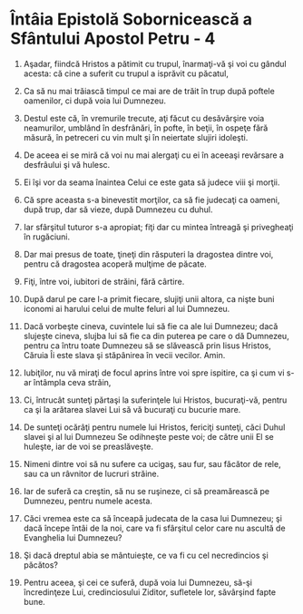 # &#206;nt&#226;ia Epistol&#259; Soborniceasc&#259; a Sf&#226;ntului Apostol Petru - 4

1. Aşadar, fiindcă Hristos a pătimit cu trupul, înarmaţi-vă şi voi cu gândul acesta: că cine a suferit cu trupul a isprăvit cu păcatul, 

2. Ca să nu mai trăiască timpul ce mai are de trăit în trup după poftele oamenilor, ci după voia lui Dumnezeu. 

3. Destul este că, în vremurile trecute, aţi făcut cu desăvârşire voia neamurilor, umblând în desfrânări, în pofte, în beţii, în ospeţe fără măsură, în petreceri cu vin mult şi în neiertate slujiri idoleşti. 

4. De aceea ei se miră că voi nu mai alergaţi cu ei în aceeaşi revărsare a desfrâului şi vă hulesc. 

5. Ei îşi vor da seama înaintea Celui ce este gata să judece viii şi morţii. 

6. Că spre aceasta s-a binevestit morţilor, ca să fie judecaţi ca oameni, după trup, dar să vieze, după Dumnezeu cu duhul. 

7. Iar sfârşitul tuturor s-a apropiat; fiţi dar cu mintea întreagă şi privegheaţi în rugăciuni. 

8. Dar mai presus de toate, ţineţi din răsputeri la dragostea dintre voi, pentru că dragostea acoperă mulţime de păcate. 

9. Fiţi, între voi, iubitori de străini, fără cârtire. 

10. După darul pe care l-a primit fiecare, slujiţi unii altora, ca nişte buni iconomi ai harului celui de multe feluri al lui Dumnezeu. 

11. Dacă vorbeşte cineva, cuvintele lui să fie ca ale lui Dumnezeu; dacă slujeşte cineva, slujba lui să fie ca din puterea pe care o dă Dumnezeu, pentru ca întru toate Dumnezeu să se slăvească prin Iisus Hristos, Căruia Îi este slava şi stăpânirea în vecii vecilor. Amin. 

12. Iubiţilor, nu vă miraţi de focul aprins între voi spre ispitire, ca şi cum vi s-ar întâmpla ceva străin, 

13. Ci, întrucât sunteţi părtaşi la suferinţele lui Hristos, bucuraţi-vă, pentru ca şi la arătarea slavei Lui să vă bucuraţi cu bucurie mare. 

14. De sunteţi ocărâţi pentru numele lui Hristos, fericiţi sunteţi, căci Duhul slavei şi al lui Dumnezeu Se odihneşte peste voi; de către unii El se huleşte, iar de voi se preaslăveşte. 

15. Nimeni dintre voi să nu sufere ca ucigaş, sau fur, sau făcător de rele, sau ca un râvnitor de lucruri străine. 

16. Iar de suferă ca creştin, să nu se ruşineze, ci să preamărească pe Dumnezeu, pentru numele acesta. 

17. Căci vremea este ca să înceapă judecata de la casa lui Dumnezeu; şi dacă începe întâi de la noi, care va fi sfârşitul celor care nu ascultă de Evanghelia lui Dumnezeu? 

18. Şi dacă dreptul abia se mântuieşte, ce va fi cu cel necredincios şi păcătos? 

19. Pentru aceea, şi cei ce suferă, după voia lui Dumnezeu, să-şi încredinţeze Lui, credinciosului Ziditor, sufletele lor, săvârşind fapte bune. 

